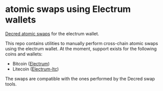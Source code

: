 # atomic swaps using Electrum wallets

[Decred atomic swaps](https://github.com/decred/atomicswap) for the electrum wallet.

This repo contains utilities to manually perform cross-chain atomic swaps
using the electrum wallet.  At the moment, support exists for
the following coins and wallets:

* Bitcoin ([Electrum](https://electrum.org/))
* Litecoin ([Electrum-ltc](https://electrum-ltc.org))

The swaps are compatible with the ones performed by the Decred swap tools.